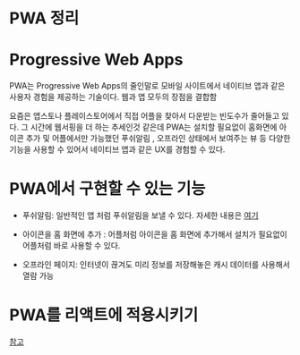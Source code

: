# PWA 정리

# Progressive Web Apps

PWA는 Progressive Web Apps의 줄인말로 모바일 사이트에서 네이티브 앱과 같은 사용자 경험을 제공하는 기술이다. 웹과 앱 모두의 장점을 결합함

요즘은 앱스토나 플레이스토어에서 직접 어플을 찾아서 다운받는 빈도수가 줄어들고 있다. 그 시간에 웹서핑을 더 하는 추세인것 같은데 PWA는 설치할 필요없이 홈화면에 아이콘 추가 및 어플에서만 가능했던 푸쉬알림 , 오프라인 상태에서 보여주는 뷰 등 다양한 기능을 사용할 수 있어서 네이티브 앱과 같은 UX를 경험할 수 있다.

# PWA에서 구현할 수 있는 기능

- 푸쉬알림: 일반적인 앱 처럼 푸쉬알림을 보낼 수 있다. 자세한 내용은 [여기](https://joshua1988.github.io/web-development/pwa/pwa-push-noti-guide/)

- 아이콘을 홈 화면에 추가 : 어플처럼 아이콘을 홈 화면에 추가해서 설치가 필요없이 어플처럼 바로 사용할 수 있다.

- 오프라인 페이지: 인터넷이 끊겨도 미리 정보를 저장해놓은 캐시 데이터를 사용해서 열람 가능

# PWA를 리액트에 적용시키기

[참고](https://evan-moon.github.io/2019/07/06/pwa-with-notification/)

